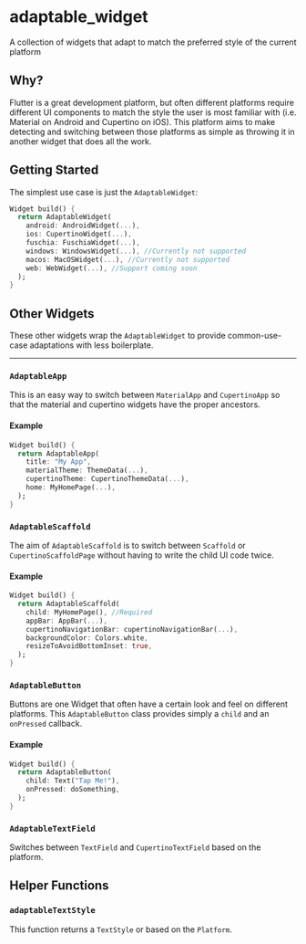 # adaptable_widget

A collection of widgets that adapt to match the preferred style of the current platform

## Why?

Flutter is a great development platform, but often different platforms require different UI components to match the style the user is most familiar with (i.e. Material on Android and Cupertino on iOS). This platform aims to make detecting and switching between those platforms as simple as throwing it in another widget that does all the work.

## Getting Started

The simplest use case is just the `AdaptableWidget`:

```dart
Widget build() {
  return AdaptableWidget(
    android: AndroidWidget(...),
    ios: CupertinoWidget(...),
    fuschia: FuschiaWidget(...),
    windows: WindowsWidget(...), //Currently not supported
    macos: MacOSWidget(...), //Currently not supported
    web: WebWidget(...), //Support coming soon
  );
}
```

## Other Widgets

These other widgets wrap the `AdaptableWidget` to provide common-use-case adaptations with less boilerplate.

------------------------------------------------

### `AdaptableApp`

This is an easy way to switch between `MaterialApp` and `CupertinoApp` so that the material and cupertino widgets have the proper ancestors.

#### Example

```dart
Widget build() {
  return AdaptableApp(
    title: "My App",
    materialTheme: ThemeData(...),
    cupertinoTheme: CupertinoThemeData(...),
    home: MyHomePage(...),
  );
}
```

### `AdaptableScaffold`

The aim of `AdaptableScaffold` is to switch between `Scaffold` or `CupertinoScaffoldPage` without having to write the child UI code twice.

#### Example

```dart
Widget build() {
  return AdaptableScaffold(
    child: MyHomePage(), //Required
    appBar: AppBar(...),
    cupertinoNavigationBar: cupertinoNavigationBar(...),
    backgroundColor: Colors.white,
    resizeToAvoidBottomInset: true,
  );
}
```
### `AdaptableButton`

Buttons are one Widget that often have a certain look and feel on different platforms. This `AdaptableButton` class provides simply a `child` and an `onPressed` callback.

#### Example

```dart
Widget build() {
  return AdaptableButton(
    child: Text("Tap Me!"),
    onPressed: doSomething,
  );
}
```

### `AdaptableTextField`

Switches between `TextField` and `CupertinoTextField` based on the platform.

## Helper Functions

### `adaptableTextStyle`

This function returns a `TextStyle` or based on the `Platform`.
